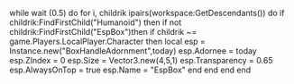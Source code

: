 
while wait (0.5) do 
	for i, childrik ipairs(workspace:GetDescendants()) do
		if childrik:FindFirstChild("Humanoid") then
			if not childrik:FindFirstChild("EspBox")then
				 if childrik ~= game.Players.LocalPlayer.Character then
            local esp = Instance.new("BoxHandleAdornment",today)
            esp.Adornee = today
            esp.ZIndex = 0
            esp.Size = Vector3.new(4,5,1)
            esp.Transparency = 0.65
            esp.AlwaysOnTop = true
            esp.Name = "EspBox"
         end
      end
   end
end
